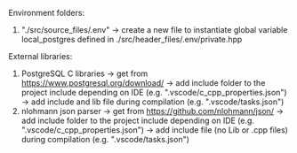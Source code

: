 Environment folders:
1. "./src/source_files/.env"
  -> create a new file to instantiate global variable local_postgres defined in ./src/header_files/.env/private.hpp

External libraries:
1. PostgreSQL C libraries
  -> get from https://www.postgresql.org/download/
  -> add include folder to the project include depending on IDE (e.g. ".vscode/c_cpp_properties.json")
  -> add include and lib file during compilation (e.g. ".vscode/tasks.json")
2. nlohmann json parser
  -> get from https://github.com/nlohmann/json/
  -> add include folder to the project include depending on IDE (e.g. ".vscode/c_cpp_properties.json")
  -> add include file (no Lib or .cpp files) during compilation (e.g. ".vscode/tasks.json")
